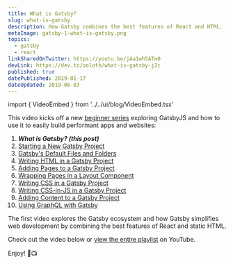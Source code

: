 ```yaml
---
title: What is Gatsby?
slug: what-is-gatsby
description: How Gatsby combines the best features of React and HTML.
metaImage: gatsby-1-what-is-gatsby.png
topics:
  - gatsby
  - react
linkSharedOnTwitter: https://youtu.be/jAa1wh5ATm0
devLink: https://dev.to/ooloth/what-is-gatsby-j2c
published: true
datePublished: 2019-01-17
dateUpdated: 2019-06-03
---
```


import { VideoEmbed } from '../../ui/blog/VideoEmbed.tsx'

This video kicks off a new [beginner series](https://www.youtube.com/watch?v=jAa1wh5ATm0&list=PLHBEcHVSROXQQhXpNhmiVKKcw72Cc0V-U) exploring GatsbyJS and how to use it to easily build performant apps and websites:

1. **_What is Gatsby? (this post)_**
2. [Starting a New Gatsby Project](/starting-a-new-gatsby-project)
3. [Gatsby's Default Files and Folders](/gatsbys-default-files-and-folders)
4. [Writing HTML in a Gatsby Project](/writing-html-in-a-gatsby-project)
5. [Adding Pages to a Gatsby Project](/adding-pages-to-a-gatsby-project)
6. [Wrapping Pages in a Layout Component](/wrapping-pages-in-a-layout-component)
7. [Writing CSS in a Gatsby Project](/writing-css-in-a-gatsby-project)
8. [Writing CSS-in-JS in a Gatsby Project](/writing-css-in-js-in-a-gatsby-project)
9. [Adding Content to a Gatsby Project](/adding-content-to-a-gatsby-project)
10. [Using GraphQL with Gatsby](/using-graphql-with-gatsby)

The first video explores the Gatsby ecosystem and how Gatsby simplifies web development by combining the best features of React and static HTML.

Check out the video below or [view the entire playlist](https://www.youtube.com/watch?v=jAa1wh5ATm0&list=PLHBEcHVSROXQQhXpNhmiVKKcw72Cc0V-U) on YouTube.

Enjoy! 🎉📺

<VideoEmbed embedURL="https://www.youtube.com/embed/jAa1wh5ATm0" />
